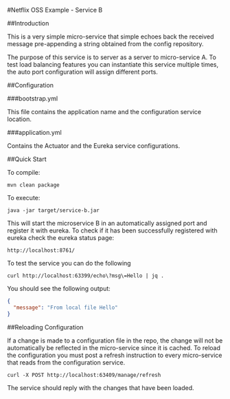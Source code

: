 #Netflix OSS Example - Service B

##Introduction

This is a very simple micro-service that simple echoes back the received message pre-appending a string obtained from the config repository.

The purpose of this service is to server as a server to micro-service A. To test load balancing features you can instantiate this service multiple times, the auto port configuration will assign different ports.
 
##Configuration

###bootstrap.yml

This file contains the application name and the configuration service location.

###application.yml

Contains the Actuator and the Eureka service configurations. 

##Quick Start

To compile:

```ShellSession
mvn clean package
```

To execute:

```ShellSession
java -jar target/service-b.jar
```

This will start the microservice B in an automatically assigned port and register it with eureka. To check if it has been successfully registered with eureka check the eureka status page:

```
http://localhost:8761/
```

To test the service you can do the following 

```ShellSession
curl http://localhost:63399/echo\?msg\=Hello | jq .
```

You should see the following output:

```json
{
  "message": "From local file Hello"
}
```

##Reloading Configuration

If a change is made to a configuration file in the repo, the change will not be automatically be reflected in the micro-service since it is cached. 
To reload the configuration you must post a refresh instruction to every micro-service that reads from the configuration service.

```ShellSession
curl -X POST http://localhost:63409/manage/refresh
```

The service should reply with the changes that have been loaded.





